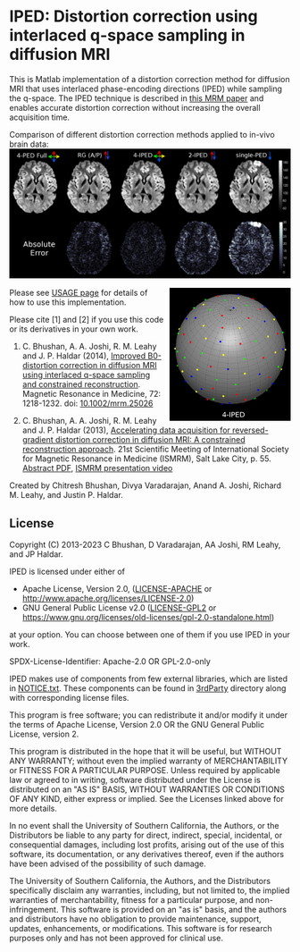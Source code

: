 # IPED: Distortion correction using interlaced q-space sampling in diffusion MRI

This is Matlab implementation of a distortion correction method for diffusion MRI that uses interlaced phase-encoding directions (IPED) while sampling the q-space. 
The IPED technique is described in [this MRM paper](https://doi.org/10.1002/mrm.25026) and enables accurate distortion correction without increasing the overall acquisition time.

Comparison of different distortion correction methods applied to in-vivo brain data:
![IPED results on real data](./IPED_results.png)

<img align="right" src="./4IPED_sample.png">

Please see [USAGE page](./USAGE.md) for details of how to use this implementation. 

Please cite [1] and [2] if you use this code or its derivatives in your own work.

1. C. Bhushan, A. A. Joshi, R. M. Leahy and J. P. Haldar (2014), [Improved B0-distortion correction in diffusion MRI using interlaced q-space sampling and constrained reconstruction](http://dx.doi.org/10.1002/mrm.25026). Magnetic Resonance in Medicine, 72: 1218-1232. doi: [10.1002/mrm.25026](http://dx.doi.org/10.1002/mrm.25026)

2. C. Bhushan, A. A. Joshi, R. M. Leahy and J. P. Haldar (2013), [Accelerating data acquisition for reversed-gradient distortion correction in diffusion MRI: A constrained reconstruction approach](https://archive.ismrm.org/2013/0055.html). 21st Scientific Meeting of International Society for Magnetic Resonance in Medicine (ISMRM), Salt Lake City, p. 55. [Abstract PDF](https://neuroimage.usc.edu/~chitresh/papers/ismrm_2013_EPI_distortion_correction.pdf), [ISMRM presentation video](https://cds.ismrm.org/protected/13MPresentations/0055/index.html)

Created by Chitresh Bhushan, Divya Varadarajan, Anand A. Joshi, Richard M. Leahy, and Justin P. Haldar.


## License 

Copyright (C) 2013-2023 C Bhushan, D Varadarajan, AA Joshi, RM Leahy, and JP Haldar.

IPED is licensed under either of 
 * Apache License, Version 2.0, ([LICENSE-APACHE](./LICENSE-APACHE) or http://www.apache.org/licenses/LICENSE-2.0)
 * GNU General Public License v2.0 ([LICENSE-GPL2](./LICENSE-GPL2) or https://www.gnu.org/licenses/old-licenses/gpl-2.0-standalone.html)

at your option. You can choose between one of them if you use IPED in your work.

SPDX-License-Identifier: Apache-2.0 OR GPL-2.0-only

IPED makes use of components from few external libraries, which are listed in [NOTICE.txt](./NOTICE.txt). These components can be found in [3rdParty](./3rdParty) directory along with corresponding license files.

This program is free software; you can redistribute it and/or modify it under the terms of 
Apache License, Version 2.0
OR 
the GNU General Public License, version 2.

This program is distributed in the hope that it will be useful,
but WITHOUT ANY WARRANTY; without even the implied warranty of
MERCHANTABILITY or FITNESS FOR A PARTICULAR PURPOSE.
Unless required by applicable law or agreed to in writing, software
distributed under the License is distributed on an "AS IS" BASIS,
WITHOUT WARRANTIES OR CONDITIONS OF ANY KIND, either express or implied.
See the Licenses linked above for more details.

In no event shall the University of Southern California, the Authors, or the Distributors be liable to any party for direct, indirect, special, incidental, or consequential damages, including lost profits, arising out of the use of this software, its documentation, or any derivatives thereof, even if the authors have been advised of the possibility of such damage.

The University of Southern California, the Authors, and the Distributors specifically disclaim any warranties, including, but not limited to, the implied warranties of merchantability, fitness for a particular purpose, and non-infringement. This software is provided on an "as is" basis, and the authors and distributors have no obligation to provide maintenance, support, updates, enhancements, or modifications. This software is for research purposes only and has not been approved for clinical use.

